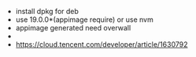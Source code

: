 - install dpkg for deb
- use 19.0.0\*(appimage require) or use nvm
- appimage generated need overwall
-
- https://cloud.tencent.com/developer/article/1630792
